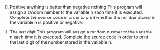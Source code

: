 
0. Positive anything is better than negative nothing
This program will assign a random number to the variable n each time it is executed. Complete the source code in order to print whether the number stored in the variable n is positive or negative.


1. The last digit
This program will assign a random number to the variable n each time it is executed. Complete the source code in order to print the last digit of the number stored in the variable n.
